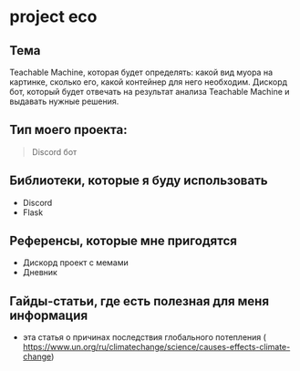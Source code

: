 # project eco

## Тема
Teachable Machine, которая будет определять: какой вид муора на картинке, сколько его, какой контейнер для него необходим. Дискорд бот, который будет отвечать на результат анализа Teachable Machine и выдавать нужные решения.

## Тип моего проекта:
> Discord бот

## Библиотеки, которые я буду использовать
- Discord
- Flask

## Референсы, которые мне пригодятся
- Дискорд проект с мемами
- Дневник

## Гайды-статьи, где есть полезная для меня информация
-  эта статья о причинах последствия глобального потепления ( https://www.un.org/ru/climatechange/science/causes-effects-climate-change)
